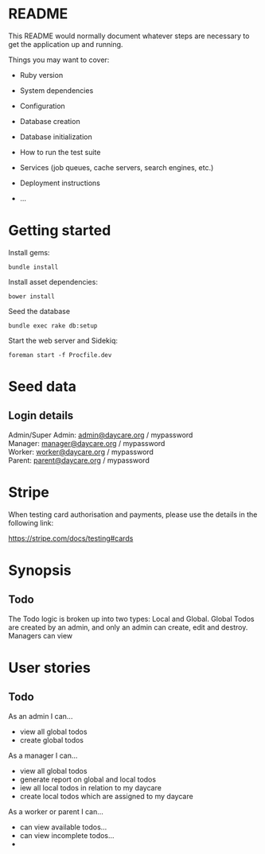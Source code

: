# README

This README would normally document whatever steps are necessary to get the
application up and running.

Things you may want to cover:

*   Ruby version

*   System dependencies

*   Configuration

*   Database creation

*   Database initialization

*   How to run the test suite

*   Services (job queues, cache servers, search engines, etc.)

*   Deployment instructions

*   ...

# Getting started

Install gems:  

`bundle install`
  
Install asset dependencies:  

`bower install`

Seed the database

`bundle exec rake db:setup`
  
Start the web server and Sidekiq:   

`foreman start -f Procfile.dev`


# Seed data

## Login details

Admin/Super Admin: admin@daycare.org / mypassword   
Manager: manager@daycare.org / mypassword   
Worker: worker@daycare.org / mypassword   
Parent: parent@daycare.org / mypassword   
  

# Stripe

When testing card authorisation and payments, please use the details in the following link:

https://stripe.com/docs/testing#cards

# Synopsis

## Todo

The Todo logic is broken up into two types: Local and Global. Global Todos are created by an admin, and only an admin can create, edit and destroy. Managers can view 


# User stories

## Todo

As an admin I can...  
- view all global todos  
- create global todos   

As a manager I can...  
- view all global todos   
- generate report on global and local todos
- iew all local todos in relation to my daycare  
- create local todos which are assigned to my daycare

As a worker or parent I can...  
- can view available todos...
- can view incomplete todos...  
- 
